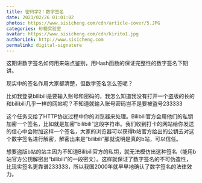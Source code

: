 ```yaml
---
title: 密码学2：数字签名
date: 2021/02/26 01:01:02
photos: https://www.sisicheng.com/cdn/article-cover/5.JPG
categories: 砂糖实验室
avatar: https://www.sisicheng.com/cdn/kirito1.jpg
authorLink: http://www.sisicheng.com
permalink: digital-signature
---
```

这期讲数字签名如何用来端点鉴别，用Hash函数的保证完整性的数字签名下期讲。

现实中的签名作用大家都清楚，但数字签名怎么签呢？

比如我登录bilibili是要输入账号和密码的，我怎么知道我没有打开一个盗版的长的和bilibili几乎一样的网站呢？不知道就输入账号密码岂不是要被盗号233333

这个任务交给了HTTP协议过程中你的浏览器来处理。Bilibili官方会用他们的私钥加密一个签名，比如就是加密“bilibili”这段字符串。我们收到打卡的网站给你发送的信心中会附加这样一个签名，大家的浏览器可以获得b站官方给出的公钥去对这个数字签名进行解密，解密出来是“bilibili”那就说明是真的b站，可以信任。

想要盗版b站的站主因为不知道Bilibili官方的私钥，就无法模仿出这种签名（能用b站官方公钥解密出“bilibili”的一段密文）。这样就保证了数字签名的不可伪造性，比现实签名更靠谱233333，所以我国2000年就早早地确认了数字签名的法律效力。


